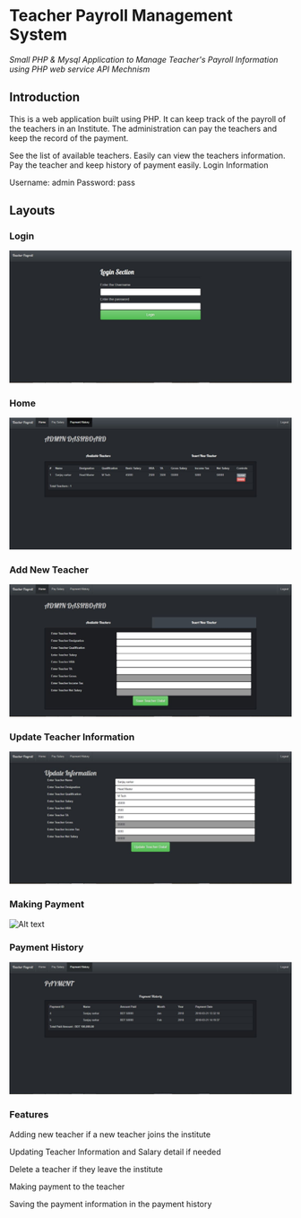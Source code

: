 # Teacher Payroll Management System

*Small PHP & Mysql Application to Manage Teacher's Payroll Information using PHP web service API Mechnism*

## Introduction

This is a web application built using PHP. It can keep track of the payroll of the teachers in an Institute. The administration can pay the teachers and keep the record of the payment.

See the list of available teachers.
 Easily can view the teachers information.
 Pay the teacher and keep history of payment easily.
 Login Information

 Username: admin
 Password: pass
 

## Layouts
### Login
 ![Alt text](./user_manual/img/login.JPG "Optional title")
### Home
 ![Alt text](./user_manual/img/home.JPG "Optional title")
### Add New Teacher
 ![Alt text](./user_manual/img/insert_t.JPG "Optional title")
### Update Teacher Information
 ![Alt text](./user_manual/img/update.JPG "Optional title")
### Making Payment
 ![Alt text](./user_manual/img/pay_t.JPG "Optional title")
### Payment History
 ![Alt text](./user_manual/img/payment_history.JPG "Optional title")
### Features

Adding new teacher if a new teacher joins the institute

Updating Teacher Information and Salary detail if needed

Delete a teacher if they leave the institute

Making payment to the teacher

Saving the payment information in the payment history
